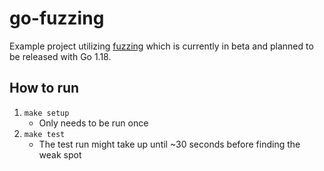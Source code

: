 # go-fuzzing

Example project utilizing [fuzzing](https://pkg.go.dev/testing@master#hdr-Fuzzing) which is currently in beta and planned to be released with Go 1.18.

## How to run

1. `make setup`
    - Only needs to be run once
3. `make test`
    - The test run might take up until ~30 seconds before finding the weak spot

